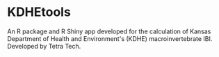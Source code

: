 # KDHEtools
An R package and R Shiny app developed for the calculation of Kansas Department of Health and Environment's (KDHE) macroinvertebrate IBI. Developed by Tetra Tech. 
